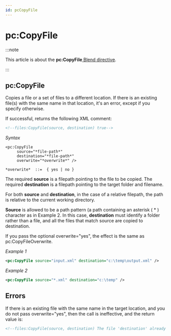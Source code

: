 ```yaml
---
id: pcCopyFile
---
```


# pc:CopyFile




:::note

This article is about the **pc:CopyFile**[ Blend directive](/Repositories/Blend_directives).

:::

## **pc:CopyFile**

Copies a file or a set of files to a different location. If there is an existing file(s) with the same name in that location, it's an error, except if you specify otherwise.

If successful, returns the following XML comment:

```xml
<!--files:CopyFile(source, destination) true-->
```

*Syntax*
 

```
<pc:CopyFile
     source="*file-path*"
     destination="*file-path*"
     overwrite="*overwrite*" />

*overwrite*  ::=  { yes | no }
```

The required **source** is a filepath pointing to the file to be copied. The required **destination** is a filepath pointing to the target folder and filename.

For both **source** and **destination**, in the case of a relative filepath, the path is relative to the current working directory.

**Source** is allowed to be a path pattern (a path containing an asterisk ( * ) character as in Example 2. In this case, **destination** must identify a folder rather than a file, and all the files that match source are copied to destination.

If you pass the optional overwrite="yes", the effect is the same as pc:CopyFileOverwrite.

*Example 1*

```xml
<pc:CopyFile source="input.xml" destination="c:\temp\output.xml" />
```

*Example 2*

```xml
<pc:CopyFile source="*.xml" destination="c:\temp" />
```

## Errors

If there is an existing file with the same name in the target location, and you do not pass overwrite="yes", then the call is ineffective, and the return value is:

```xml
<!--files:CopyFile(source, destination) The file 'destination' already exists.-->
```

 
